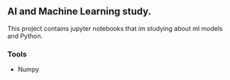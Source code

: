 ## AI and Machine Learning study.

This project contains jupyter notebooks that im studying about ml models and Python.

### Tools
- Numpy
